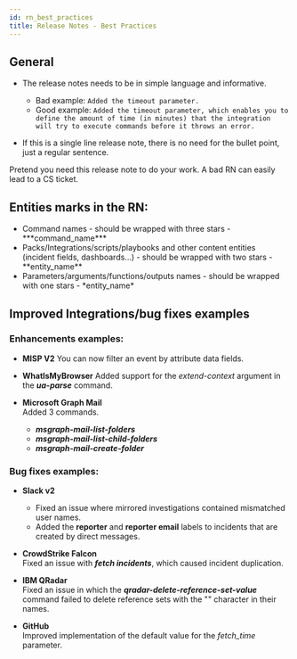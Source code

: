 ```yaml
---
id: rn_best_practices
title: Release Notes - Best Practices
---
```


## General 
- The release notes needs to be in simple language and informative.  
    - Bad example: `Added the timeout parameter.`  
    - Good example: `Added the timeout parameter, which enables you to define the amount of time (in minutes) that the integration will try to execute commands before it throws an error.`

- If this is a single line release note, there is no need for the bullet point, just a regular sentence. 

Pretend you need this release note to do your work. A bad RN can easily lead to a CS ticket.
## Entities marks in the RN:  

- Command names - should be wrapped with three stars - \*\*\*command_name***
- Packs/Integrations/scripts/playbooks and other content entities (incident fields, dashboards...) - should be wrapped with two stars - \*\*entity_name**
- Parameters/arguments/functions/outputs names - should be wrapped with one stars - \*entity_name*


## Improved Integrations/bug fixes examples  

### Enhancements examples:

- **MISP V2**
You can now filter an event by attribute data fields.

- **WhatIsMyBrowser**
Added support for the *extend-context* argument in the ***ua-parse*** command.

- **Microsoft Graph Mail**  
Added 3 commands.
    - ***msgraph-mail-list-folders***
    - ***msgraph-mail-list-child-folders***
    - ***msgraph-mail-create-folder***


### Bug fixes examples:
- **Slack v2**
    - Fixed an issue where mirrored investigations contained mismatched user names.
    - Added the **reporter** and **reporter email** labels to incidents that are created by direct messages.

- **CrowdStrike Falcon**  
Fixed an issue with ***fetch incidents***, which caused incident duplication.

- **IBM QRadar**  
Fixed an issue in which the ***qradar-delete-reference-set-value*** command failed to delete reference sets with the "\" character in their names.

- **GitHub**  
Improved implementation of the default value for the *fetch_time* parameter.



